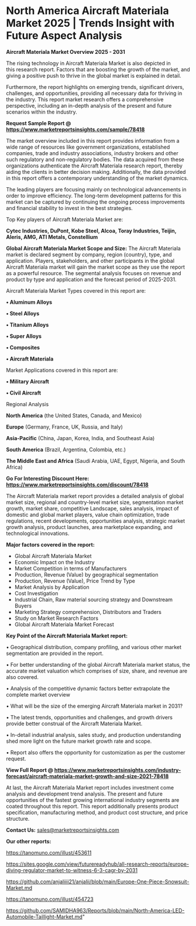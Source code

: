  # North America Aircraft Materiala Market 2025 | Trends Insight with Future Aspect Analysis

<Strong> Aircraft Materiala Market Overview 2025 - 2031</strong>

The rising technology in Aircraft Materiala Market is also depicted in this research report. Factors that are boosting the growth of the market, and giving a positive push to thrive in the global market is explained in detail.

Furthermore, the report highlights on emerging trends, significant drivers, challenges, and opportunities, providing all necessary data for thriving in the industry. This report market research offers a comprehensive perspective, including an in-depth analysis of the present and future scenarios within the industry.

<strong>Request Sample Report @ <a href=https://www.marketreportsinsights.com/sample/78418>https://www.marketreportsinsights.com/sample/78418</a></strong>

The market overview included in this report provides information from a wide range of resources like government organizations, established companies, trade and industry associations, industry brokers and other such regulatory and non-regulatory bodies. The data acquired from these organizations authenticate the Aircraft Materiala research report, thereby aiding the clients in better decision making. Additionally, the data provided in this report offers a contemporary understanding of the market dynamics.

The leading players are focusing mainly on technological advancements in order to improve efficiency. The long-term development patterns for this market can be captured by continuing the ongoing process improvements and financial stability to invest in the best strategies.

Top Key players of Aircraft Materiala Market are:

<strong>Cytec Industries, DuPont, Kobe Steel, Alcoa, Toray Industries, Teijin, Aleris, AMG, ATI Metals, Constellium</strong>

<strong><b>Global Aircraft Materiala Market Scope and Size:</b></strong>
The Aircraft Materiala market is declared segment by company, region (country), type, and application. Players, stakeholders, and other participants in the global Aircraft Materiala market will gain the market scope as they use the report as a powerful resource. The segmental analysis focuses on revenue and product by type and application and the forecast period of 2025-2031.

Aircraft Materiala Market Types covered in this report are:

<strong>• Aluminum Alloys

• Steel Alloys

• Titanium Alloys

• Super Alloys

• Composites

• Aircraft Materiala</strong>

Market Applications covered in this report are:

<strong>• Military Aircraft

• Civil Aircraft</strong> 

Regional Analysis

<strong>North America</strong> (the United States, Canada, and Mexico)

<strong>Europe</strong> (Germany, France, UK, Russia, and Italy)

<strong>Asia-Pacific</strong> (China, Japan, Korea, India, and Southeast Asia)

<strong>South America</strong> (Brazil, Argentina, Colombia, etc.)

<strong>The Middle East and Africa</strong> (Saudi Arabia, UAE, Egypt, Nigeria, and South Africa)

<strong>Go For Interesting Discount Here: <a href=https://www.marketreportsinsights.com/discount/78418>https://www.marketreportsinsights.com/discount/78418</a></strong>

The Aircraft Materiala market report provides a detailed analysis of global market size, regional and country-level market size, segmentation market growth, market share, competitive Landscape, sales analysis, impact of domestic and global market players, value chain optimization, trade regulations, recent developments, opportunities analysis, strategic market growth analysis, product launches, area marketplace expanding, and technological innovations.

<strong><b>Major factors covered in the report:</b></strong>
<ul>
  <li>Global Aircraft Materiala Market </li>
  <li>Economic Impact on the Industry</li>
  <li>Market Competition in terms of Manufacturers</li>
  <li>Production, Revenue (Value) by geographical segmentation</li>
  <li>Production, Revenue (Value), Price Trend by Type</li>
  <li>Market Analysis by Application</li>
  <li>Cost Investigation</li>
  <li>Industrial Chain, Raw material sourcing strategy and Downstream Buyers</li>
  <li>Marketing Strategy comprehension, Distributors and Traders</li>
  <li>Study on Market Research Factors</li>
  <li>Global Aircraft Materiala Market Forecast</li>
</ul>

<strong><b>Key Point of the Aircraft Materiala Market report:</b></strong>

• Geographical distribution, company profiling, and various other market segmentation are provided in the report.

• For better understanding of the global Aircraft Materiala market status, the accurate market valuation which comprises of size, share, and revenue are also covered.

• Analysis of the competitive dynamic factors better extrapolate the complete market overview

• What will be the size of the emerging Aircraft Materiala market in 2031?

• The latest trends, opportunities and challenges, and growth drivers provide better construal of the Aircraft Materiala Market.

• In-detail industrial analysis, sales study, and production understanding shed more light on the future market growth rate and scope.

• Report also offers the opportunity for customization as per the customer request.

<strong><b>View Full Report @ <a href=https://www.marketreportsinsights.com/industry-forecast/aircraft-materiala-market-growth-and-size-2021-78418>https://www.marketreportsinsights.com/industry-forecast/aircraft-materiala-market-growth-and-size-2021-78418</a></b></strong>


At last, the Aircraft Materiala Market report includes investment come analysis and development trend analysis. The present and future opportunities of the fastest growing international industry segments are coated throughout this report. This report additionally presents product specification, manufacturing method, and product cost structure, and price structure.

<strong>Contact Us:</strong>
sales@marketreportsinsights.com

<strong>Our other reports:</strong>

<a href=https://tanomuno.com/illust/453611>https://tanomuno.com/illust/453611</a>

<a href=https://sites.google.com/view/futurereadyhub/all-research-reports/europe-diving-regulator-market-to-witness-6-3-cagr-by-2031>https://sites.google.com/view/futurereadyhub/all-research-reports/europe-diving-regulator-market-to-witness-6-3-cagr-by-2031</a>

<a href=https://github.com/anjaliiii21/anjalii/blob/main/Europe-One-Piece-Snowsuit-Market.md>https://github.com/anjaliiii21/anjalii/blob/main/Europe-One-Piece-Snowsuit-Market.md</a>

<a href=https://tanomuno.com/illust/454723>https://tanomuno.com/illust/454723</a>

<a href=https://github.com/SAMIDHA963/Reports/blob/main/North-America-LED-Automobile-Taillight-Market.md>https://github.com/SAMIDHA963/Reports/blob/main/North-America-LED-Automobile-Taillight-Market.md</a>"
